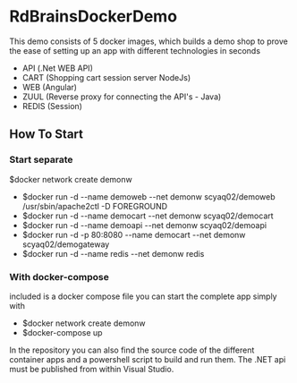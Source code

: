 # RdBrainsDockerDemo
This demo consists of 5 docker images, which builds a demo shop to prove the ease of setting up an app with different technologies in seconds
* API (.Net WEB API)
* CART (Shopping cart session server NodeJs)
* WEB (Angular)
* ZUUL (Reverse proxy for connecting the API's - Java)
* REDIS (Session)

## How To Start

### Start separate

$docker network create demonw

* $docker run -d --name demoweb --net demonw scyaq02/demoweb /usr/sbin/apache2ctl -D FOREGROUND
* $docker run -d --name democart --net demonw scyaq02/democart
* $docker run -d --name demoapi --net demonw scyaq02/demoapi
* $docker run -d -p 80:8080 --name democart --net demonw scyaq02/demogateway
* $docker run -d --name redis --net demonw redis

### With docker-compose

included is a docker compose file you can start the complete app simply with

* $docker network create demonw
* $docker-compose up

In the repository you can also find the source code of the different container apps and a powershell script to build and run them. 
The .NET api must be published from within Visual Studio.
